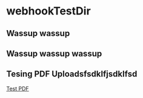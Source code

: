 # webhookTestDir
## Wassup wassup
## Wassup wassup wassup

## Tesing PDF Uploadsfsdklfjsdklfsd
[Test PDF](/Test_PDF.md)  